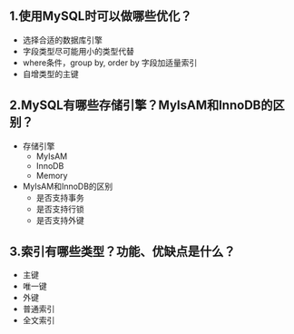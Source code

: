 ## 1.使用MySQL时可以做哪些优化？
-   选择合适的数据库引擎
-   字段类型尽可能用小的类型代替
-   where条件，group by, order by 字段加适量索引
-   自增类型的主键

## 2.MySQL有哪些存储引擎？MyIsAM和InnoDB的区别？
-   存储引擎
    -   MyIsAM
    -   InnoDB
    -   Memory
-   MyIsAM和InnoDB的区别
    -   是否支持事务
    -   是否支持行锁
    -   是否支持外键          

## 3.索引有哪些类型？功能、优缺点是什么？
-   主键
-   唯一键
-   外键
-   普通索引
-   全文索引

